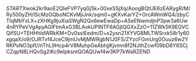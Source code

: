 $START$Xwok2kr9aoE2QIeFVP7yqGj5k+00xeSSjXq/AoogBQtUE6zEARygR/M/Ry500yZH/lScMzGQboNCKvMjiJnk/sqm0+gKXvKarYZ+OrcAWmWQ4/zbyCTIqMbYxLX+zXHKg9juXiaSWgN2Qx6ewEwaDp+ASeENwmdjnP3pw3a6Uw4nRYPeVVgApyAGIFtmAxG3BLAokUPlNTF6AGjtQGXxZzO+11ZWk5K9EGVCQifSU+TEHHhIdWRkKM+Dv0ssIEedm/D+x2ysn21XYVG8MLTWSrxk58r1y60xgqaX/o9/OJRTvf4JceC9jmUvMjMWRgbN1J0FS/ZYzcFGmUrg0Ouuz6w2YRKPsNO3pfI//nThL9Hcp4rV8MuhpGeAbhjjKjvmn8f2NJthZcwf09bD6Y6SCjCZqpN8LHQvSg2iKc9eIpksntQOAQUwf4w3KP7kWaRZ$END$